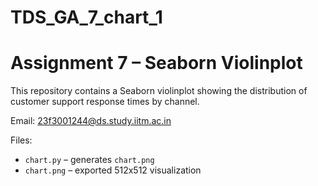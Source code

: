 # TDS_GA_7_chart_1

# Assignment 7 – Seaborn Violinplot

This repository contains a Seaborn violinplot showing the distribution of customer support response times by channel.

Email: 23f3001244@ds.study.iitm.ac.in

Files:
- `chart.py` – generates `chart.png`
- `chart.png` – exported 512x512 visualization
